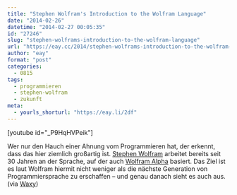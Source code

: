 ```yaml
---
title: "Stephen Wolfram's Introduction to the Wolfram Language"
date: "2014-02-26"
datetime: "2014-02-27 00:05:35"
id: "27246"
slug: "stephen-wolframs-introduction-to-the-wolfram-language"
url: "https://eay.cc/2014/stephen-wolframs-introduction-to-the-wolfram-language/"
author: "eay"
format: "post"
categories:
  - 0815
tags:
  - programmieren
  - stephen-wolfram
  - zukunft
meta:
  - yourls_shorturl: "https://eay.li/2df"
---
```


\[youtube id="\_P9HqHVPeik"\]

Wer nur den Hauch einer Ahnung vom Programmieren hat, der erkennt, dass das hier ziemlich großartig ist. [Stephen Wolfram](https://en.wikipedia.org/wiki/Stephen_Wolfram) arbeitet bereits seit 30 Jahren an der Sprache, auf der auch [Wolfram Alpha](http://www.wolframalpha.com/) basiert. Das Ziel ist es laut Wolfram hiermit nicht weniger als die nächste Generation von Programmiersprache zu erschaffen – und genau danach sieht es auch aus. (via [Waxy](http://waxy.org/lins))
